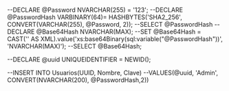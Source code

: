 --DECLARE @Password NVARCHAR(255) = '123';
--DECLARE @PasswordHash VARBINARY(64)= HASHBYTES('SHA2_256', CONVERT(VARCHAR(255), @Password, 2));
--SELECT @PasswordHash 
--DECLARE @Base64Hash NVARCHAR(MAX);
--SET @Base64Hash = CAST('' AS XML).value('xs:base64Binary(sql:variable("@PasswordHash"))', 'NVARCHAR(MAX)');
--SELECT @Base64Hash;

--DECLARE @uuid UNIQUEIDENTIFIER = NEWID();

--INSERT INTO Usuarios(UUID, Nombre, Clave)
--VALUES(@uuid, 'Admin', CONVERT(NVARCHAR(200), @PasswordHash,2))
